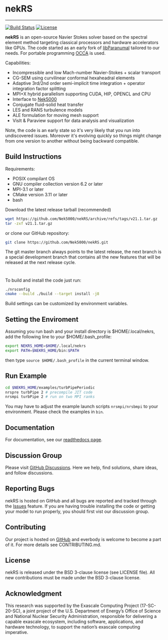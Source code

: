 # nekRS

-----------------

[![Build Status](https://travis-ci.com/Nek5000/nekRS.svg?branch=master)](https://travis-ci.com/Nek5000/nekRS)
[![License](https://img.shields.io/badge/License-BSD%203--Clause-orange.svg)](https://opensource.org/licenses/BSD-3-Clause)

**nekRS** is an open-source Navier Stokes solver based on the spectral element method targeting classical processors and hardware accelerators like GPUs. The code started as an early fork of [libParanumal](https://github.com/paranumal/libparanumal) tailored to our needs. For portable programming [OCCA](https://github.com/libocca/occa) is used.  

Capabilities:

* Incompressible and low Mach-number Navier-Stokes + scalar transport 
* CG-SEM using curvilinear conformal hexaheadral elements 
* Adaptive 3rd/2nd order semi-implicit time integration + operator integration factor splitting
* MPI+X hybrid parallelism supporting CUDA, HIP, OPENCL and CPU
* Interface to [Nek5000](https://github.com/Nek5000/Nek5000) 
* Conjugate fluid-solid heat transfer
* LES and RANS turbulence models
* ALE formulation for moving mesh support
* VisIt & Paraview support for data analysis and visualization

Note, the code is an early state so it's very likely that you run into undiscovered issues. Moreover it's evolving quickly so things might change from one version to another without being backward compatible. 


## Build Instructions

Requirements:
* POSIX compilant OS
* GNU compiler collection version 6.2 or later
* MPI-3.1 or later
* CMake version 3.11 or later
* bash

Download the latest release tarball (recommended)

```sh
wget https://github.com/Nek5000/nekRS/archive/refs/tags/v21.1.tar.gz 
tar -zxf v21.1.tar.gz 
```

or clone our GitHub repository:

```sh
git clone https://github.com/Nek5000/nekRS.git
```
The git master branch always points to the latest release, the next branch
is a special development branch that contains all the new features that will be released at the next release cycle.

#
To build and install the code just run:

```sh
./nrsconfig
cmake --build ./build --target install -j8
```
Build settings can be customized by environment variables. 


## Setting the Enviroment

Assuming you run bash and your install directory is $HOME/.local/nekrs, 
add the following line to your $HOME/.bash_profile:

```sh
export NEKRS_HOME=$HOME/.local/nekrs
export PATH=$NEKRS_HOME/bin:$PATH
```
then type `source $HOME/.bash_profile` in the current terminal window. 

## Run Example

```sh
cd $NEKRS_HOME/examples/turbPipePeriodic
nrspre turbPipe 2 # precompile JIT code
nrsmpi turbPipe 2 # run on two MPI ranks
```
You may have to adjust the example launch scripts `nrsmpi/nrsbmpi` to your environment.
Please check the examples in `bin`.

## Documentation
For documentation, see our [readthedocs page](https://nekrs.readthedocs.io/en/latest/).

## Discussion Group
Please visit [GitHub Discussions](https://github.com/Nek5000/nekRS/discussions). Here we help, find solutions, share ideas, and follow discussions.

## Reporting Bugs
nekRS is hosted on GitHub and all bugs are reported and tracked through the [Issues](https://github.com/Nek5000/nekRS/issues) feature. If you are having trouble installing the code or getting your model to run properly, you should first vist our discussion group.

## Contributing
Our project is hosted on [GitHub](https://github.com/Nek5000/nekRS) and everbody is welcome to become a part of it.
For more details see CONTRIBUTING.md.

## License
nekRS is released under the BSD 3-clause license (see LICENSE file). 
All new contributions must be made under the BSD 3-clause license.

## Acknowledgment
This research was supported by the Exascale Computing Project (17-SC-20-SC), 
a joint project of the U.S. Department of Energy’s Office of Science and National Nuclear Security 
Administration, responsible for delivering a capable exascale ecosystem, including software, 
applications, and hardware technology, to support the nation’s exascale computing imperative. 
